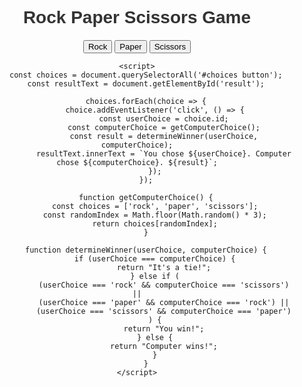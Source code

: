 <!DOCTYPE html>
<html lang="en">
<head>
<meta charset="UTF-8">
<meta name="viewport" content="width=device-width, initial-scale=1.0">
<title>Rock Paper Scissors Game</title>
<style>
    body {
        font-family: Arial, sans-serif;
        text-align: center;
    }
    h1 {
        color: #333;
    }
    #choices {
        margin-top: 20px;
    }
</style>
</head>
<body>
    <h1>Rock Paper Scissors Game</h1>
    <div id="choices">
        <button id="rock">Rock</button>
        <button id="paper">Paper</button>
        <button id="scissors">Scissors</button>
    </div>
    <p id="result"></p>

    <script>
        const choices = document.querySelectorAll('#choices button');
        const resultText = document.getElementById('result');

        choices.forEach(choice => {
            choice.addEventListener('click', () => {
                const userChoice = choice.id;
                const computerChoice = getComputerChoice();
                const result = determineWinner(userChoice, computerChoice);
                resultText.innerText = `You chose ${userChoice}. Computer chose ${computerChoice}. ${result}`;
            });
        });

        function getComputerChoice() {
            const choices = ['rock', 'paper', 'scissors'];
            const randomIndex = Math.floor(Math.random() * 3);
            return choices[randomIndex];
        }

        function determineWinner(userChoice, computerChoice) {
            if (userChoice === computerChoice) {
                return "It's a tie!";
            } else if (
                (userChoice === 'rock' && computerChoice === 'scissors') ||
                (userChoice === 'paper' && computerChoice === 'rock') ||
                (userChoice === 'scissors' && computerChoice === 'paper')
            ) {
                return "You win!";
            } else {
                return "Computer wins!";
            }
        }
    </script>
</body>
</html>
